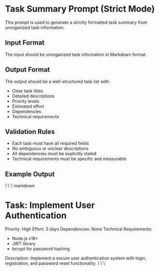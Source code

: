 # Task Summary Prompt (Strict Mode)

This prompt is used to generate a strictly formatted task summary from unorganized task information.

## Input Format
The input should be unorganized task information in Markdown format.

## Output Format
The output should be a well-structured task list with:
- Clear task titles
- Detailed descriptions
- Priority levels
- Estimated effort
- Dependencies
- Technical requirements

## Validation Rules
- Each task must have all required fields
- No ambiguous or unclear descriptions
- All dependencies must be explicitly stated
- Technical requirements must be specific and measurable

## Example Output
\\\`\\\`\\\`markdown
# Task: Implement User Authentication
Priority: High
Effort: 3 days
Dependencies: None
Technical Requirements:
- Node.js v18+
- JWT library
- bcrypt for password hashing

Description:
Implement a secure user authentication system with login, registration, and password reset functionality.
\\\`\\\`\\\` 